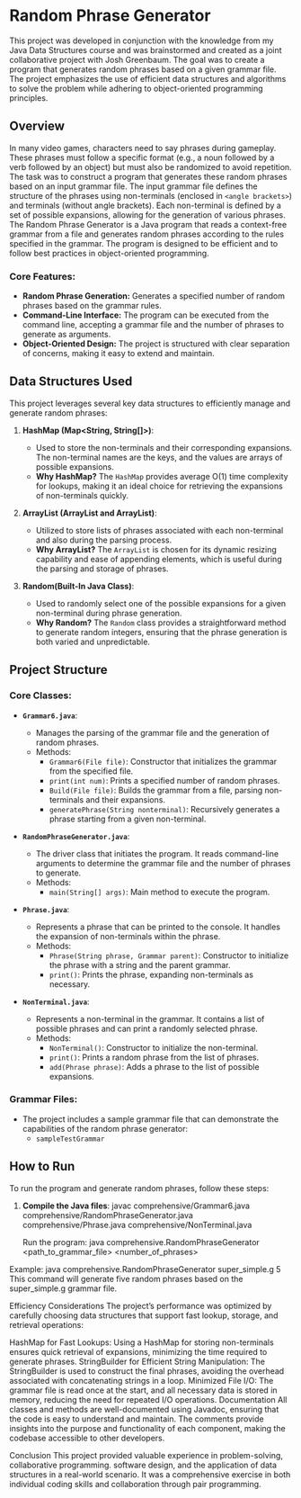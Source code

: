 # Random Phrase Generator

This project was developed in conjunction with the knowledge from my Java Data Structures course and was brainstormed and created as a joint collaborative project with Josh Greenbaum. The goal was to create a program that generates random phrases based on a given grammar file. The project emphasizes the use of efficient data structures and algorithms to solve the problem while adhering to object-oriented programming principles.

## Overview
In many video games, characters need to say phrases during gameplay. These phrases must follow a specific format (e.g., a noun followed by a verb followed by an object) but must also be randomized to avoid repetition. The task was to construct a program that generates these random phrases based on an input grammar file.
The input grammar file defines the structure of the phrases using non-terminals (enclosed in `<angle brackets>`) and terminals (without angle brackets). Each non-terminal is defined by a set of possible expansions, allowing for the generation of various phrases.
The Random Phrase Generator is a Java program that reads a context-free grammar from a file and generates random phrases according to the rules specified in the grammar. The program is designed to be efficient and to follow best practices in object-oriented programming.

### Core Features:
- **Random Phrase Generation:** Generates a specified number of random phrases based on the grammar rules.
- **Command-Line Interface:** The program can be executed from the command line, accepting a grammar file and the number of phrases to generate as arguments.
- **Object-Oriented Design:** The project is structured with clear separation of concerns, making it easy to extend and maintain.

## Data Structures Used
This project leverages several key data structures to efficiently manage and generate random phrases:

1. **HashMap (Map<String, String[]>)**: 
   - Used to store the non-terminals and their corresponding expansions. The non-terminal names are the keys, and the values are arrays of possible expansions.
   - **Why HashMap?** The `HashMap` provides average O(1) time complexity for lookups, making it an ideal choice for retrieving the expansions of non-terminals quickly.

2. **ArrayList (ArrayList<String> and ArrayList<Phrase>)**: 
   - Utilized to store lists of phrases associated with each non-terminal and also during the parsing process.
   - **Why ArrayList?** The `ArrayList` is chosen for its dynamic resizing capability and ease of appending elements, which is useful during the parsing and storage of phrases.

3. **Random(Built-In Java Class)**:
   - Used to randomly select one of the possible expansions for a given non-terminal during phrase generation.
   - **Why Random?** The `Random` class provides a straightforward method to generate random integers, ensuring that the phrase generation is both varied and unpredictable.

## Project Structure

### Core Classes:
- **`Grammar6.java`**:
  - Manages the parsing of the grammar file and the generation of random phrases.
  - Methods:
    - `Grammar6(File file)`: Constructor that initializes the grammar from the specified file.
    - `print(int num)`: Prints a specified number of random phrases.
    - `Build(File file)`: Builds the grammar from a file, parsing non-terminals and their expansions.
    - `generatePhrase(String nonterminal)`: Recursively generates a phrase starting from a given non-terminal.

- **`RandomPhraseGenerator.java`**:
  - The driver class that initiates the program. It reads command-line arguments to determine the grammar file and the number of phrases to generate.
  - Methods:
    - `main(String[] args)`: Main method to execute the program.

- **`Phrase.java`**:
  - Represents a phrase that can be printed to the console. It handles the expansion of non-terminals within the phrase.
  - Methods:
    - `Phrase(String phrase, Grammar parent)`: Constructor to initialize the phrase with a string and the parent grammar.
    - `print()`: Prints the phrase, expanding non-terminals as necessary.

- **`NonTerminal.java`**:
  - Represents a non-terminal in the grammar. It contains a list of possible phrases and can print a randomly selected phrase.
  - Methods:
    - `NonTerminal()`: Constructor to initialize the non-terminal.
    - `print()`: Prints a random phrase from the list of phrases.
    - `add(Phrase phrase)`: Adds a phrase to the list of possible expansions.

### Grammar Files:
- The project includes a sample grammar file that can demonstrate the capabilities of the random phrase generator:
  - `sampleTestGrammar`

## How to Run

To run the program and generate random phrases, follow these steps:

1. **Compile the Java files**: 
   javac comprehensive/Grammar6.java comprehensive/RandomPhraseGenerator.java comprehensive/Phrase.java comprehensive/NonTerminal.java

   Run the program:
java comprehensive.RandomPhraseGenerator <path_to_grammar_file> <number_of_phrases>

Example:
java comprehensive.RandomPhraseGenerator super_simple.g 5
This command will generate five random phrases based on the super_simple.g grammar file.

Efficiency Considerations
The project’s performance was optimized by carefully choosing data structures that support fast lookup, storage, and retrieval operations:

HashMap for Fast Lookups: Using a HashMap for storing non-terminals ensures quick retrieval of expansions, minimizing the time required to generate phrases.
StringBuilder for Efficient String Manipulation: The StringBuilder is used to construct the final phrases, avoiding the overhead associated with concatenating strings in a loop.
Minimized File I/O: The grammar file is read once at the start, and all necessary data is stored in memory, reducing the need for repeated I/O operations.
Documentation
All classes and methods are well-documented using Javadoc, ensuring that the code is easy to understand and maintain. The comments provide insights into the purpose and functionality of each component, making the codebase accessible to other developers.

Conclusion
This project provided valuable experience in problem-solving, collaborative programming. software design, and the application of data structures in a real-world scenario. It was a comprehensive exercise in both individual coding skills and collaboration through pair programming.
